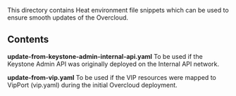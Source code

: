 This directory contains Heat environment file snippets which can
be used to ensure smooth updates of the Overcloud.

Contents
--------

**update-from-keystone-admin-internal-api.yaml**
  To be used if the Keystone Admin API was originally deployed on the
  Internal API network.

**update-from-vip.yaml**
  To be used if the VIP resources were mapped to VipPort (vip.yaml) during the initial Overcloud deployment.
